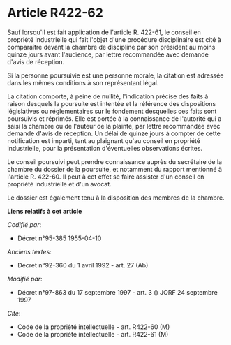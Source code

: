 # Article R422-62

Sauf lorsqu'il est fait application de l'article R. 422-61, le conseil en propriété industrielle qui fait l'objet d'une
procédure disciplinaire est cité à comparaître devant la chambre de discipline par son président au moins quinze jours avant
l'audience, par lettre recommandée avec demande d'avis de réception.

Si la personne poursuivie est une personne morale, la citation est adressée dans les mêmes conditions à son représentant
légal.

La citation comporte, à peine de nullité, l'indication précise des faits à raison desquels la poursuite est intentée et la
référence des dispositions législatives ou réglementaires sur le fondement desquelles ces faits sont poursuivis et réprimés.
Elle est portée à la connaissance de l'autorité qui a saisi la chambre ou de l'auteur de la plainte, par lettre recommandée
avec demande d'avis de réception. Un délai de quinze jours à compter de cette notification est imparti, tant au plaignant
qu'au conseil en propriété industrielle, pour la présentation d'éventuelles observations écrites.

Le conseil poursuivi peut prendre connaissance auprès du secrétaire de la chambre du dossier de la poursuite, et notamment du
rapport mentionné à l'article R. 422-60. Il peut à cet effet se faire assister d'un conseil en propriété industrielle et d'un
avocat.

Le dossier est également tenu à la disposition des membres de la chambre.

**Liens relatifs à cet article**

_Codifié par_:

  - Décret n°95-385 1955-04-10

_Anciens textes_:

  - Décret n°92-360 du 1 avril 1992 - art. 27 (Ab)

_Modifié par_:

  - Décret n°97-863 du 17 septembre 1997 - art. 3 () JORF 24 septembre 1997

_Cite_:

  - Code de la propriété intellectuelle - art. R422-60 (M)
  - Code de la propriété intellectuelle - art. R422-61 (M)
